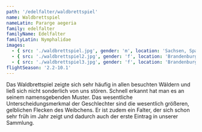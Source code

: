 ```yaml
---
path: '/edelfalter/waldbrettspiel'
name: Waldbrettspiel
nameLatin: Pararge aegeria
family: edelfalter
familyName: Edelfalter
familyLatin: Nymphalidae
images:
  - { src: './waldbrettspiel.jpg', gender: 'm', location: 'Sachsen, Spaargebirge', author: Georg, date: '2016-07-10' }
  - { src: './waldbrettspiel2.jpg', gender: 'f', location: 'Brandenburg, Heinrichsfelde', author: Georg, date: '2016-05-05' }
  - { src: './waldbrettspiel3.jpg', gender: 'f', location: 'Brandenburg, Kleiner Rhin (bei Dollgow)', author: Georg, date: '2016-05-14' }
flightSeason: '2.2-10.1'
---
```


Das Waldbrettspiel zeigte sich sehr häufig in allen besuchten Wäldern und ließ sich nicht sonderlich von uns stören. Schnell erkannt hat man es an seinem namensgebenden Muster. Das wesentliche Unterscheidungsmerkmal der Geschlechter sind die wesentlich größeren, gelblichen Flecken des Weibchens. Er ist zudem ein Falter, der sich schon sehr früh im Jahr zeigt und dadurch auch der erste Eintrag in unserer Sammlung.
